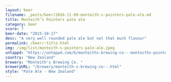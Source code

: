 ```yaml
---
layout: beer
filename: _posts/beer/2016-11-09-monteith-s-pointers-pale-ale.md
title: Monteith’s Pointers pale ale
category: beer
score: 7
beer-date: "2015-10-17"
desc: "A very well rounded pale ale but not that much flavour"
permalink: /beer/:title.html
img: /img/list/monteith-s-pointers-pale-ale.jpeg
untappd: "https://untappd.com/b/monteiths-brewing-co---monteiths-pointers-pale-ale/1220517"
country: "New Zealand"
brewery: "Monteith's Brewing Co. "
breweryURL: "/brewery/monteith-s-brewing-co--.html"
style: "Pale Ale - New Zealand"
---
```


